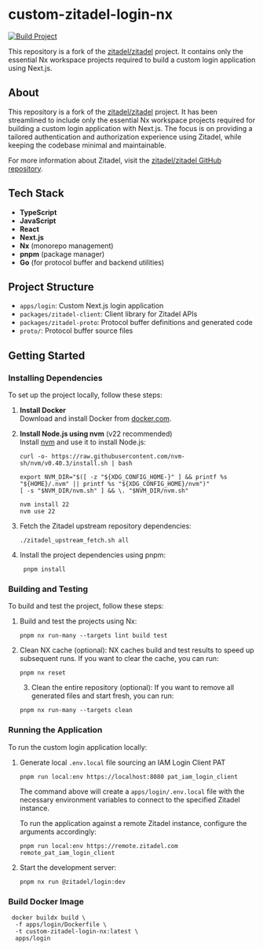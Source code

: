 # custom-zitadel-login-nx

[![Build Project](https://github.com/ArnauAregall/custom-zitadel-login-nx/actions/workflows/build.yml/badge.svg)](https://github.com/ArnauAregall/custom-zitadel-login-nx/actions/workflows/build.yml)

This repository is a fork of the [zitadel/zitadel](https://github.com/zitadel/zitadel) project. It contains only the essential Nx workspace projects required to build a custom login application using Next.js.

## About

This repository is a fork of the [zitadel/zitadel](https://github.com/zitadel/zitadel) project. It has been streamlined to include only the essential Nx workspace projects required for building a custom login application with Next.js. The focus is on providing a tailored authentication and authorization experience using Zitadel, while keeping the codebase minimal and maintainable.

For more information about Zitadel, visit the [zitadel/zitadel GitHub repository](https://github.com/zitadel/zitadel).


## Tech Stack

- **TypeScript**
- **JavaScript**
- **React**
- **Next.js**
- **Nx** (monorepo management)
- **pnpm** (package manager)
- **Go** (for protocol buffer and backend utilities)

## Project Structure

- `apps/login`: Custom Next.js login application
- `packages/zitadel-client`: Client library for Zitadel APIs
- `packages/zitadel-proto`: Protocol buffer definitions and generated code
- `proto/`: Protocol buffer source files

## Getting Started

### Installing Dependencies

To set up the project locally, follow these steps:

1. **Install Docker**  
   Download and install Docker from [docker.com](https://www.docker.com/products/docker-desktop/).

2. **Install Node.js using nvm** (v22 recommended)  
   Install [nvm](https://github.com/nvm-sh/nvm?tab=readme-ov-file#installing-and-updating) and use it to install Node.js:

   ```shell
   curl -o- https://raw.githubusercontent.com/nvm-sh/nvm/v0.40.3/install.sh | bash
   
   export NVM_DIR="$([ -z "${XDG_CONFIG_HOME-}" ] && printf %s "${HOME}/.nvm" || printf %s "${XDG_CONFIG_HOME}/nvm")"
   [ -s "$NVM_DIR/nvm.sh" ] && \. "$NVM_DIR/nvm.sh"
   
   nvm install 22
   nvm use 22
   ```

3. Fetch the Zitadel upstream repository dependencies:

   ```shell
   ./zitadel_upstream_fetch.sh all
   ```

4. Install the project dependencies using pnpm:

   ```shell
    pnpm install
    ```

### Building and Testing

To build and test the project, follow these steps:

1. Build and test the projects using Nx:
    
    ```shell
    pnpm nx run-many --targets lint build test
    ```

2. Clean NX cache  (optional):
    NX caches build and test results to speed up subsequent runs. If you want to clear the cache, you can run:
    
    ```shell
    pnpm nx reset
    ```

   3. Clean the entire repository (optional):
   If you want to remove all generated files and start fresh, you can run:

    ```shell
    pnpm nx run-many --targets clean
    ```
   
### Running the Application

To run the custom login application locally:

1. Generate local `.env.local` file sourcing an IAM Login Client PAT

    ```shell
    pnpm run local:env https://localhost:8080 pat_iam_login_client
    ```
    
    The command above will create a `apps/login/.env.local` file with the necessary environment variables to connect to the specified Zitadel instance.
    
    To run the application against a remote Zitadel instance, configure the arguments accordingly:
    ```shell
    pnpm run local:env https://remote.zitadel.com remote_pat_iam_login_client
    ```

2. Start the development server:

    ```shell
    pnpm nx run @zitadel/login:dev
    ```

### Build Docker Image

```shell
 docker buildx build \
  -f apps/login/Dockerfile \
  -t custom-zitadel-login-nx:latest \
  apps/login
```